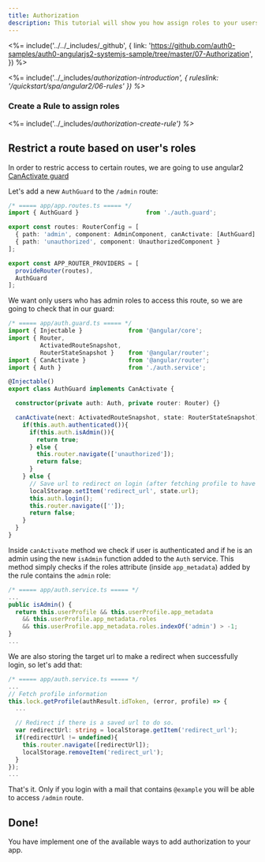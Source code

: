```yaml
---
title: Authorization
description: This tutorial will show you how assign roles to your users, and use those claims to authorize or deny a user to access certain routes in the app.
---
```


<%= include('../../_includes/_github', {
  link: 'https://github.com/auth0-samples/auth0-angularjs2-systemjs-sample/tree/master/07-Authorization',
}) %>

<%= include('../_includes/_authorization-introduction', { ruleslink: '/quickstart/spa/angular2/06-rules' }) %>_

### Create a Rule to assign roles

<%= include('../_includes/_authorization-create-rule') %>_

## Restrict a route based on user's roles

In order to restric access to certain routes, we are going to use angular2 [CanActivate guard](https://angular.io/docs/ts/latest/guide/router.html#!#can-activate-guard)

Let's add a new `AuthGuard` to the `/admin` route:

```typescript
/* ===== app/app.routes.ts ===== */
import { AuthGuard }                   from './auth.guard';

export const routes: RouterConfig = [
  { path: 'admin', component: AdminComponent, canActivate: [AuthGuard] },
  { path: 'unauthorized', component: UnauthorizedComponent }
];

export const APP_ROUTER_PROVIDERS = [
  provideRouter(routes),
  AuthGuard
];
```

We want only users who has admin roles to access this route, so we are going to check that in our guard:

```typescript
/* ===== app/auth.guard.ts ===== */
import { Injectable }             from '@angular/core';
import { Router,
         ActivatedRouteSnapshot,
         RouterStateSnapshot }    from '@angular/router';
import { CanActivate }            from '@angular/router';
import { Auth }                   from './auth.service';

@Injectable()
export class AuthGuard implements CanActivate {

  constructor(private auth: Auth, private router: Router) {}

  canActivate(next: ActivatedRouteSnapshot, state: RouterStateSnapshot) {
    if(this.auth.authenticated()){
      if(this.auth.isAdmin()){
        return true;
      } else {
        this.router.navigate(['unauthorized']);
        return false;
      }
    } else {
      // Save url to redirect on login (after fetching profile to have roles)
      localStorage.setItem('redirect_url', state.url);
      this.auth.login();
      this.router.navigate(['']);
      return false;
    }
  }
}
```

Inside `canActivate` method we check if user is authenticated and if he is an admin using the new `isAdmin` function added to the `Auth` service. This method simply checks if the roles attribute (inside `app_metadata`) added by the rule  contains the `admin` role:

```typescript
/* ===== app/auth.service.ts ===== */
...
public isAdmin() {
  return this.userProfile && this.userProfile.app_metadata
    && this.userProfile.app_metadata.roles
    && this.userProfile.app_metadata.roles.indexOf('admin') > -1;
}
...
```

We are also storing the target url to make a redirect when successfully login, so let's add that:

```typescript
/* ===== app/auth.service.ts ===== */
...
// Fetch profile information
this.lock.getProfile(authResult.idToken, (error, profile) => {
  ...

  // Redirect if there is a saved url to do so.
  var redirectUrl: string = localStorage.getItem('redirect_url');
  if(redirectUrl != undefined){
    this.router.navigate([redirectUrl]);
    localStorage.removeItem('redirect_url');
  }
});
...
```

That's it. Only if you login with a mail that contains `@example` you will be able to access `/admin` route.

## Done!

You have implement one of the available ways to add authorization to your app.
